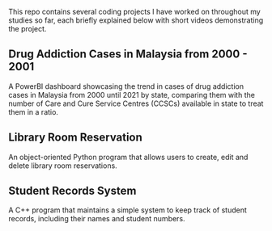 This repo contains several coding projects I have worked on throughout my studies so far, each briefly explained below with short videos demonstrating the project.

## Drug Addiction Cases in Malaysia from 2000 - 2001
A PowerBI dashboard showcasing the trend in cases of drug addiction cases in Malaysia from 2000 until 2021 by state, comparing them with the number of Care and Cure Service Centres (CCSCs) available in state to treat them in a ratio.
[](https://github.com/bzaf-o/internship-portfolio/blob/main/demo%20videos/pbi.mp4)

## Library Room Reservation
An object-oriented Python program that allows users to create, edit and delete library room reservations.
[](https://github.com/bzaf-o/internship-portfolio/blob/main/demo%20videos/python.mp4)

## Student Records System

A C++ program that maintains a simple system to keep track of student records, including their names and student numbers.
[](https://github.com/bzaf-o/internship-portfolio/blob/main/demo%20videos/c%2B%2B.mp4)
